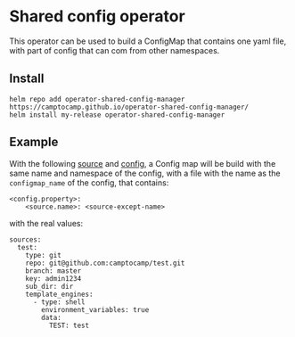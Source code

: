 # Shared config operator

This operator can be used to build a ConfigMap that contains one yaml file, with part of config
that can com from other namespaces.

## Install

```
helm repo add operator-shared-config-manager https://camptocamp.github.io/operator-shared-config-manager/
helm install my-release operator-shared-config-manager
```

## Example

With the following [source](./tests/source.yaml) and [config](./tests/config.yaml), a Config map will be build with the same name and namespace of the config, with a file with the name as the `configmap_name` of the config, that contains:

```
<config.property>:
    <source.name>: <source-except-name>
```

with the real values:

```
sources:
  test:
    type: git
    repo: git@github.com:camptocamp/test.git
    branch: master
    key: admin1234
    sub_dir: dir
    template_engines:
      - type: shell
        environment_variables: true
        data:
          TEST: test
```
